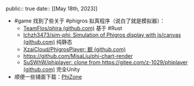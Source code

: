 public:: true
date:: [[May 18th, 2023]]

- #game 找到了些关于 #phigros 拟真程序（说白了就是模拟器）：
	- [TeamFlos/phira (github.com)](https://github.com/TeamFlos/phira) 基于 #Rust
	- [lchzh3473/sim-phi: Simulation of Phigros display with js/canvas (github.com)](https://github.com/lchzh3473/sim-phi) 纯静态
	- [XzaiCloud/PhigrosPlayer: 额 (github.com)](https://github.com/XzaiCloud/PhigrosPlayer)
	- https://github.com/MisaLiu/phi-chart-render
	- [SuSWhW/phiplayer: clone from https://gitee.com/z-1029/phiplayer (github.com)](https://github.com/SuSWhW/phiplayer) 完全Unity
- 顺便一些铺面下载：[PhiZone](https://www.phi.zone/)